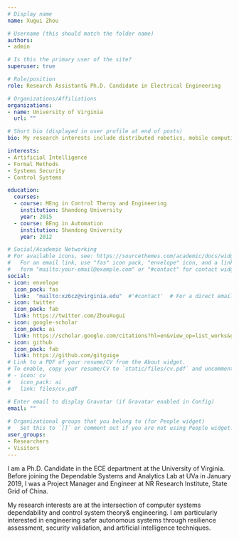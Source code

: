 ```yaml
---
# Display name
name: Xugui Zhou

# Username (this should match the folder name)
authors:
- admin

# Is this the primary user of the site?
superuser: true

# Role/position
role: Research Assistant& Ph.D. Candidate in Electrical Engineering

# Organizations/Affiliations
organizations:
- name: University of Virginia
  url: ""

# Short bio (displayed in user profile at end of posts)
bio: My research interests include distributed robotics, mobile computing and programmable matter.

interests:
- Artificial Intelligence
- Formal Methods
- Systems Security
- Control Systems

education:
  courses:
  - course: MEng in Control Theroy and Engineering
    institution: Shandong University
    year: 2015
  - course: BEng in Automation
    institution: Shandong University
    year: 2012

# Social/Academic Networking
# For available icons, see: https://sourcethemes.com/academic/docs/widgets/#icons
#   For an email link, use "fas" icon pack, "envelope" icon, and a link in the
#   form "mailto:your-email@example.com" or "#contact" for contact widget.
social:
- icon: envelope
  icon_pack: fas
  link:  "mailto:xz6cz@virginia.edu"  #'#contact'  # For a direct email link, use "mailto:xz6cz@virginia.edu".
- icon: twitter
  icon_pack: fab
  link: https://twitter.com/ZhouXugui
- icon: google-scholar
  icon_pack: ai
  link: https://scholar.google.com/citations?hl=en&view_op=list_works&gmla=AJsN-F5RJ9tUNsnrAzNCEEu4C0eTCqsBLQD_3cSI_nzeMcT5bLv-7wA-GUooPJt1KiwnOaOFYY4mzfx1QEjASQjopJquht6mSg&user=AbTwiasAAAAJ
- icon: github
  icon_pack: fab
  link: https://github.com/gitguige
# Link to a PDF of your resume/CV from the About widget.
# To enable, copy your resume/CV to `static/files/cv.pdf` and uncomment the lines below.  
# - icon: cv
#   icon_pack: ai
#   link: files/cv.pdf

# Enter email to display Gravatar (if Gravatar enabled in Config)
email: ""
  
# Organizational groups that you belong to (for People widget)
#   Set this to `[]` or comment out if you are not using People widget.  
user_groups:
- Researchers
- Visitors
---
```


I am a Ph.D. Candidate in the ECE department at the University of Virginia. Before joining the Dependable Systems and Analytics Lab at UVa in January 2019, I was a Project Manager and Engineer at NR Research Institute, State Grid of China.

My research interests are at the intersection of computer systems dependability and control system theory& engineering. I am particularly interested in engineering safer autonomous systems through resilience assessment, security validation, and artificial intelligence techniques.

